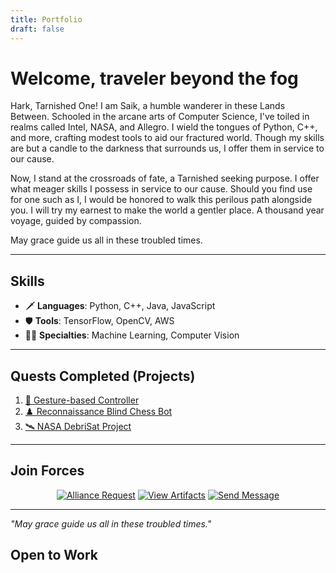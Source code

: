 ```yaml
---
title: Portfolio
draft: false
---
```

# Welcome, traveler beyond the fog

Hark, Tarnished One! I am Saik, a humble wanderer in these Lands Between. Schooled in the arcane arts of Computer Science, I've toiled in realms called Intel, NASA, and Allegro. I wield the tongues of Python, C++, and more, crafting modest tools to aid our fractured world. Though my skills are but a candle to the darkness that surrounds us, I offer them in service to our cause.

Now, I stand at the crossroads of fate, a Tarnished seeking purpose. I offer what meager skills I possess in service to our cause. Should you find use for one such as I, I would be honored to walk this perilous path alongside you. I will try my earnest to make the world a gentler place. A thousand year voyage, guided by compassion. 

May grace guide us all in these troubled times.

---

## Skills

- 🗡️ **Languages**: Python, C++, Java, JavaScript
- 🛡️ **Tools**: TensorFlow, OpenCV, AWS
- 🧙‍♂️ **Specialties**: Machine Learning, Computer Vision

---

## Quests Completed (Projects)

1. [🧠 Gesture-based Controller](#)
2. [♟️ Reconnaissance Blind Chess Bot](#)
3. [🛰️ NASA DebriSat Project](#)

---

## Join Forces

<div align="center">

[<img src="/api/placeholder/150/50" alt="Alliance Request" />](#)
[<img src="/api/placeholder/150/50" alt="View Artifacts" />](#)
[<img src="/api/placeholder/150/50" alt="Send Message" />](#)

</div>

---

*"May grace guide us all in these troubled times."*

## Open to Work